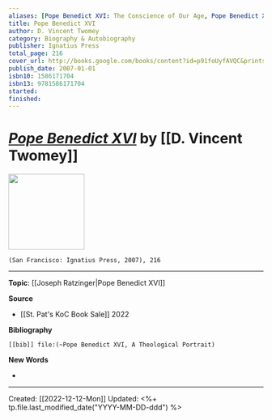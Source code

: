 ```yaml
---
aliases: [Pope Benedict XVI: The Conscience of Our Age, Pope Benedict XVI: A Theological Portrait]
title: Pope Benedict XVI
author: D. Vincent Twomey
category: Biography & Autobiography
publisher: Ignatius Press
total_page: 216
cover_url: http://books.google.com/books/content?id=p91foUyfAVQC&printsec=frontcover&img=1&zoom=1&edge=curl&source=gbs_api
publish_date: 2007-01-01
isbn10: 1586171704
isbn13: 9781586171704
started: 
finished: 
---
```

# *[Pope Benedict XVI]()* by [[D. Vincent Twomey]]

<img src="http://books.google.com/books/content?id=p91foUyfAVQC&printsec=frontcover&img=1&zoom=1&edge=curl&source=gbs_api" width=150>

`(San Francisco: Ignatius Press, 2007), 216`

--- 
**Topic**: [[Joseph Ratzinger|Pope Benedict XVI]]

**Source**
- [[St. Pat's KoC Book Sale]] 2022


**Bibliography**

```query
[[bib]] file:(~Pope Benedict XVI, A Theological Portrait)
```
 

**New Words**

- 

---
Created: [[2022-12-12-Mon]]
Updated: <%+ tp.file.last_modified_date("YYYY-MM-DD-ddd") %>
